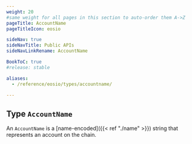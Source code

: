 ```yaml
---
weight: 20
#same weight for all pages in this section to auto-order them A->Z
pageTitle: AccountName
pageTitleIcon: eosio

sideNav: true
sideNavTitle: Public APIs
sideNavLinkRename: AccountName

BookToC: true
#release: stable

aliases:
  - /reference/eosio/types/accountname/

---
```


## Type `AccountName`

An `AccountName` is a [name-encoded]({{< ref "./name" >}}) string that represents an account on the chain.
